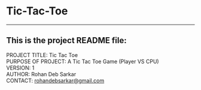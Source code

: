 # Tic-Tac-Toe
------------------------------------------------------------------------
This is the project README file:
------------------------------------------------------------------------
PROJECT TITLE: Tic Tac Toe</br>
PURPOSE OF PROJECT: A Tic Tac Toe Game (Player VS CPU)</br>
VERSION: 1</br>
AUTHOR: Rohan Deb Sarkar</br>
CONTACT: rohandebsarkar@gmail.com</br>
